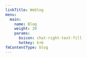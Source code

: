 ```yaml
---
linkTitle: Weblog
menu:
  main:
    name: Blog
    weight: 20
    params:
      bsicon: chat-right-text-fill
      hotkey: k+b
fmContentType: blog
---
```


